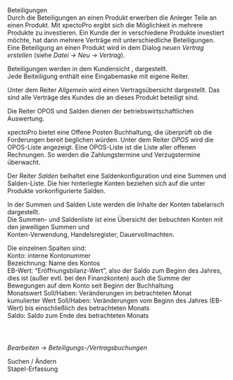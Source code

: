 <!DOCTYPE html>
<html>
<head>
<meta charset="utf-8">
<meta name="viewport" content="width=device-width, initial-scale=1.0">
<title>913_Beteiligungs-Vertragsbuchungen.md</title>
<link rel="stylesheet" href="https://stackedit.io/res-min/themes/base.css" />
<script type="text/javascript" src="https://cdn.mathjax.org/mathjax/latest/MathJax.js?config=TeX-AMS_HTML"></script>
</head>
<body><div class="container"><p>Beteiligungen <br>
Durch die Beteiligungen an einen Produkt erwerben die Anleger Teile an einen Produkt. Mit xpectoPro ergibt sich die Möglichkeit in mehrere Produkte zu investieren. Ein Kunde der in verschiedene Produkte investiert möchte, hat dann mehrere Verträge mit unterschiedliche Beteiligungen. <br>
Eine Beteiligung an einen Produkt wird in dem Dialog <em>neuen Vertrag erstellen</em> (siehe <em>Datei → Neu → Vertrag</em>).</p>

<p>Beteiligungen werden in dem Kundensicht <img src="http://xpecto.github.io/docs/img/img_1439895004298.png" alt="" title="">, dargestellt.  <br>
Jede Beiteiligung enthält  eine Eingabemaske mit eigene Reiter.  <br>
<img src="http://xpecto.github.io/docs/img/img_1438780567378.png" alt="" title=""></p>

<p>Unter dem Reiter <em>Allgemein</em>  wird einen Vertragsübersicht dargestellt. Das sind alle Verträge des Kundes die an dieses Produkt beteiligt sind.</p>

<p>Die Reiter OPOS und Salden dienen der betriebswirtschaftlichen Auswertung. </p>

<p>xpectoPro bietet eine Offene Posten Buchhaltung, die überprüft ob die Forderungen bereit beglichen würden. Unter dem Reiter <em>OPOS</em> wird die OPOS-Liste angezeigt. Eine OPOS-Liste ist die Liste aller offenen Rechnungen. So werden die Zahlungstermine und Verzugstermine überwacht.</p>

<p>Der Reiter <em>Salden</em> beihaltet eine Saldenkonfiguration und eine Summen und Salden-Liste. Die hier hinterlegte Konten beziehen sich auf die unter Produkte vorkonfigurierte Salden. <br>
<img src="http://xpecto.github.io/docs/img/img_1439903745722.png" alt="" title=""></p>

<p>In der Summen und Salden Liste werden die Inhalte der Konten tabelarisch dargestellt. <br>
Die Summen- und Saldenliste ist eine Übersicht der bebuchten Konten mit den jeweiligen Summen und  <br>
Konten-Verwendung, Handelsregister, Dauervollmachten.</p>

<p>Die einzelnen Spalten sind: <br>
Konto: interne Kontonummer <br>
Bezeichnung: Name des Kontos <br>
EB-Wert: “Eröffnungsbilanz-Wert”, also der Saldo zum Beginn des Jahres, dies ist (außer evtl. bei den Finanzkonten) auch die Summe der Bewegungen auf dem Konto seit Beginn der Buchhaltung <br>
Monatswert Soll/Haben: Veränderungen im betrachteten Monat <br>
kumulierter Wert Soll/Haben: Veränderungen vom Beginn des Jahres (EB-Wert) bis einschließlich des betrachteten Monats <br>
Saldo: Saldo zum Ende des betrachteten Monats</p>

<p><img src="http://xpecto.github.io/docs/img/img_1438781052382.png" alt="" title=""></p>

<p><img src="http://xpecto.github.io/docs/img/img_1438781118895.png" alt="" title=""></p>

<p><img src="http://xpecto.github.io/docs/img/img_1438781157005.png" alt="" title=""></p>

<p><em>Bearbeiten → Beteiligungs-/Vertragsbuchungen</em></p>

<p>Suchen / Ändern <br>
<img src="http://xpecto.github.io/docs/img/img_1438780690613.png" alt="" title=""> <br>
Stapel-Erfassung <br>
<img src="http://xpecto.github.io/docs/img/img_1438782147484.png" alt="" title=""></p>

<p><img src="http://xpecto.github.io/docs/img/img_1439551367769.png" alt="" title=""></p>

<p><img src="http://xpecto.github.io/docs/img/img_1439551309648.png" alt="" title=""></p></div></body>
</html>